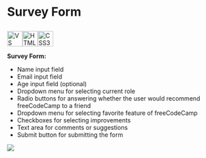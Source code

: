 # Survey Form  <p align="left">
<p align="left">
<a href="https://code.visualstudio.com/" target="_blank" rel="noreferrer"><img src="https://raw.githubusercontent.com/danielcranney/readme-generator/main/public/icons/skills/visualstudiocode.svg" width="36" height="36" alt="VS Code" /></a><a href="https://developer.mozilla.org/en-US/docs/Glossary/HTML5" target="_blank" rel="noreferrer"><img src="https://raw.githubusercontent.com/danielcranney/readme-generator/main/public/icons/skills/html5-colored.svg" width="36" height="36" alt="HTML5" /></a><a href="https://www.w3.org/TR/CSS/#css" target="_blank" rel="noreferrer"><img src="https://raw.githubusercontent.com/danielcranney/readme-generator/main/public/icons/skills/css3-colored.svg" width="36" height="36" alt="CSS3" /></a>
</p>

**Survey Form:**
   - Name input field
   - Email input field
   - Age input field (optional)
   - Dropdown menu for selecting current role
   - Radio buttons for answering whether the user would recommend freeCodeCamp to a friend
   - Dropdown menu for selecting favorite feature of freeCodeCamp
   - Checkboxes for selecting improvements
   - Text area for comments or suggestions
   - Submit button for submitting the form


  ![](https://github.com/Bilostenko/survey_form/blob/master/bilostenko.github.io_survey_form_.png?raw=true)
